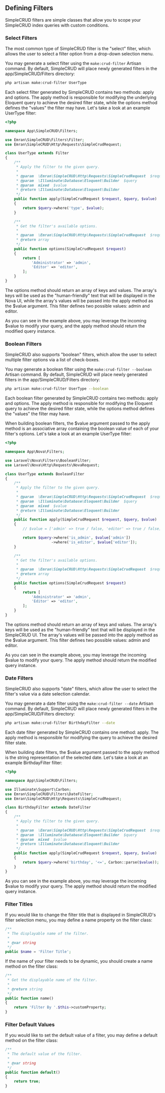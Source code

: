 ## Defining Filters

SimpleCRUD filters are simple classes that allow you to scope your SimpleCRUD index queries with custom conditions.

### Select Filters 
The most common type of SimpleCRUD filter is the "select" filter, which allows the user to select a filter option from a drop-down selection menu.

You may generate a select filter using the `make:crud-filter` Artisan command. By default, SimpleCRUD will place newly generated filters in the app/SimpleCRUD/Filters directory:

```bash
php artisan make:crud-filter UserType
```

Each select filter generated by SimpleCRUD contains two methods: apply and options. The apply method is responsible for modifying the underlying Eloquent query to achieve the desired filter state, while the options method defines the "values" the filter may have. Let's take a look at an example UserType filter:

```php
<?php

namespace App\SimpleCRUD\Filters;

use Emran\SimpleCRUD\Filters\Filter;
use Emran\SimpleCRUD\Http\Requests\SimpleCrudRequest;

class UserType extends Filter
{
    /**
     * Apply the filter to the given query.
     *
     * @param  \Emran\SimpleCRUD\Http\Requests\SimpleCrudRequest  $request
     * @param  \Illuminate\Database\Eloquent\Builder  $query
     * @param  mixed  $value
     * @return \Illuminate\Database\Eloquent\Builder
     */
    public function apply(SimpleCrudRequest $request, $query, $value)
    {
        return $query->where('type', $value);
    }

    /**
     * Get the filter's available options.
     *
     * @param  \Emran\SimpleCRUD\Http\Requests\SimpleCrudRequest  $request
     * @return array
     */
    public function options(SimpleCrudRequest $request)
    {
        return [
            'Administrator' => 'admin',
            'Editor' => 'editor',
        ];
    }
}
```

The options method should return an array of keys and values. The array's keys will be used as the "human-friendly" text that will be displayed in the Nova UI, while the array's values will be passed into the apply method as the $value argument. This filter defines two possible values: admin and editor.

As you can see in the example above, you may leverage the incoming $value to modify your query, and the apply method should return the modified query instance.

### Boolean Filters
SimpleCRUD also supports "boolean" filters, which allow the user to select multiple filter options via a list of check-boxes.

You may generate a boolean filter using the `make:crud-filter --boolean` Artisan command. By default, SimpleCRUD will place newly generated filters in the app/SimpleCRUD/Filters directory:

```bash
php artisan make:crud-filter UserType --boolean
```

Each boolean filter generated by SimpleCRUD contains two methods: apply and options. The apply method is responsible for modifying the Eloquent query to achieve the desired filter state, while the options method defines the "values" the filter may have.

When building boolean filters, the $value argument passed to the apply method is an associative array containing the boolean value of each of your filter's options. Let's take a look at an example UserType filter:

```php
<?php

namespace App\Nova\Filters;

use Laravel\Nova\Filters\BooleanFilter;
use Laravel\Nova\Http\Requests\NovaRequest;

class UserType extends BooleanFilter
{
    /**
     * Apply the filter to the given query.
     *
     * @param  \Emran\SimpleCRUD\Http\Requests\SimpleCrudRequest  $request
     * @param  \Illuminate\Database\Eloquent\Builder  $query
     * @param  mixed  $value
     * @return \Illuminate\Database\Eloquent\Builder
     */
    public function apply(SimpleCrudRequest $request, $query, $value)
    {
        // $value = ['admin' => true / false, 'editor' => true / false]

        return $query->where('is_admin', $value['admin'])
                     ->where('is_editor', $value['editor']);
    }

    /**
     * Get the filter's available options.
     *
     * @param  \Emran\SimpleCRUD\Http\Requests\SimpleCrudRequest  $request
     * @return array
     */
    public function options(SimpleCrudRequest $request)
    {
        return [
            'Administrator' => 'admin',
            'Editor' => 'editor',
        ];
    }
}
```

The options method should return an array of keys and values. The array's keys will be used as the "human-friendly" text that will be displayed in the SimpleCRUD UI. The array's values will be passed into the apply method as the $value argument. This filter defines two possible values: admin and editor.

As you can see in the example above, you may leverage the incoming $value to modify your query. The apply method should return the modified query instance.

### Date Filters
SimpleCRUD also supports "date" filters, which allow the user to select the filter's value via a date selection calendar.

You may generate a date filter using the `make:crud-filter --date` Artisan command. By default, SimpleCRUD will place newly generated filters in the app/SimpleCRUD/Filters directory:

```bash
php artisan make:crud-filter BirthdayFilter --date
```

Each date filter generated by SimpleCRUD contains one method: apply. The apply method is responsible for modifying the query to achieve the desired filter state.

When building date filters, the $value argument passed to the apply method is the string representation of the selected date. Let's take a look at an example BirthdayFilter filter:

```php
<?php

namespace App\SimpleCRUD\Filters;

use Illuminate\Support\Carbon;
use Emran\SimpleCRUD\Filters\DateFilter;
use Emran\SimpleCRUD\Http\Requests\SimpleCrudRequest;

class BirthdayFilter extends DateFilter
{
    /**
     * Apply the filter to the given query.
     *
     * @param  \Emran\SimpleCRUD\Http\Requests\SimpleCrudRequest  $request
     * @param  \Illuminate\Database\Eloquent\Builder  $query
     * @param  mixed  $value
     * @return \Illuminate\Database\Eloquent\Builder
     */
    public function apply(SimpleCrudRequest $request, $query, $value)
    {
        return $query->where('birthday', '<=', Carbon::parse($value));
    }
}
```

As you can see in the example above, you may leverage the incoming $value to modify your query. The apply method should return the modified query instance.

### Filter Titles
If you would like to change the filter title that is displayed in SimpleCRUD's filter selection menu, you may define a name property on the filter class:

```php
/**
 * The displayable name of the filter.
 *
 * @var string
 */
public $name = 'Filter Title';
```
  
If the name of your filter needs to be dynamic, you should create a name method on the filter class:

```php
/**
 * Get the displayable name of the filter.
 *
 * @return string
 */
public function name()
{
    return 'Filter By '.$this->customProperty;
}
```
  
### Filter Default Values
If you would like to set the default value of a filter, you may define a default method on the filter class:

```php
/**
 * The default value of the filter.
 *
 * @var string
 */
public function default()
{
    return true;
}
```
